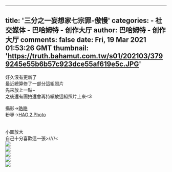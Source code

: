 
---
title: '三分之一妄想家七宗罪-傲慢'
categories: 
    - 社交媒体
    - 巴哈姆特 - 创作大厅
author: 巴哈姆特 - 创作大厅
comments: false
date: Fri, 19 Mar 2021 01:53:26 GMT
thumbnail: 'https://truth.bahamut.com.tw/s01/202103/3799245e55b6b57c923dce55af619e5c.JPG'
---

<div>   
好久沒有更新了<div>最近總算修了一部分這組照片</div><div>先來放上一點~</div><div>之後還有團拍還會再持續放這組照片上來<3</div><div><br></div><div>攝影→<a href="https://ref.gamer.com.tw/redir.php?url=https%3A%2F%2Fwww.facebook.com%2Fprofile.php%3Fid%3D100004195756963" target="_blank">皓皓</a></div><div>粉專→<a href="https://ref.gamer.com.tw/redir.php?url=https%3A%2F%2Fwww.facebook.com%2FHAO2Photo" target="_blank">HAO 2 Photo</a></div><div><br></div><div><br></div><div>小圖放大</div><div>自己十分喜歡這一張>////<</div><div><img data-sizes="auto" data-src="https://truth.bahamut.com.tw/s01/202103/3799245e55b6b57c923dce55af619e5c.JPG" data-srcset="https://truth.bahamut.com.tw/s01/202103/3799245e55b6b57c923dce55af619e5c.JPG?w=1000 1x,https://truth.bahamut.com.tw/s01/202103/3799245e55b6b57c923dce55af619e5c.JPG 2x" class="gallery-image" border="0" src="https://truth.bahamut.com.tw/s01/202103/3799245e55b6b57c923dce55af619e5c.JPG" referrerpolicy="no-referrer"></div><div><img data-sizes="auto" data-src="https://truth.bahamut.com.tw/s01/202103/8cafdef64aa1591d81dd9c4bc8b58064.JPG" data-srcset="https://truth.bahamut.com.tw/s01/202103/8cafdef64aa1591d81dd9c4bc8b58064.JPG?w=1000 1x,https://truth.bahamut.com.tw/s01/202103/8cafdef64aa1591d81dd9c4bc8b58064.JPG 2x" class="gallery-image" border="0" src="https://truth.bahamut.com.tw/s01/202103/8cafdef64aa1591d81dd9c4bc8b58064.JPG" referrerpolicy="no-referrer"></div><div><img data-sizes="auto" data-src="https://truth.bahamut.com.tw/s01/202103/4c40a0c177012c8e5636298f8f9aed6d.JPG" data-srcset="https://truth.bahamut.com.tw/s01/202103/4c40a0c177012c8e5636298f8f9aed6d.JPG?w=1000 1x,https://truth.bahamut.com.tw/s01/202103/4c40a0c177012c8e5636298f8f9aed6d.JPG 2x" class="gallery-image" border="0" src="https://truth.bahamut.com.tw/s01/202103/4c40a0c177012c8e5636298f8f9aed6d.JPG" referrerpolicy="no-referrer"></div><div><img data-sizes="auto" data-src="https://truth.bahamut.com.tw/s01/202103/ae2c75634fd625e4fa904c5fcb506e18.JPG" data-srcset="https://truth.bahamut.com.tw/s01/202103/ae2c75634fd625e4fa904c5fcb506e18.JPG?w=1000 1x,https://truth.bahamut.com.tw/s01/202103/ae2c75634fd625e4fa904c5fcb506e18.JPG 2x" class="gallery-image" border="0" src="https://truth.bahamut.com.tw/s01/202103/ae2c75634fd625e4fa904c5fcb506e18.JPG" referrerpolicy="no-referrer"></div><div><img data-sizes="auto" data-src="https://truth.bahamut.com.tw/s01/202103/9dc5b475861d4b17aba9a58715e7765b.JPG" data-srcset="https://truth.bahamut.com.tw/s01/202103/9dc5b475861d4b17aba9a58715e7765b.JPG?w=1000 1x,https://truth.bahamut.com.tw/s01/202103/9dc5b475861d4b17aba9a58715e7765b.JPG 2x" class="gallery-image" border="0" src="https://truth.bahamut.com.tw/s01/202103/9dc5b475861d4b17aba9a58715e7765b.JPG" referrerpolicy="no-referrer"></div><div><br></div>  
</div>
            